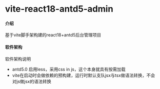 # vite-react18-antd5-admin

#### 介绍
基于vite脚手架构建的react18+antd5后台管理项目

#### 软件架构
软件架构说明

* antd5.0 启用less，采用css in js，这个本身就具有按需加载
* vite在启动时会做依赖的预构建，运行时默认支队jsx与tsx做语法转换，不会对js做jsx的语法转换

